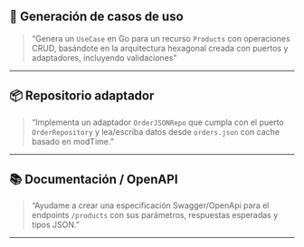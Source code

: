 
## 🧠 Generación de casos de uso

> “Genera un `UseCase` en Go para un recurso `Products` con operaciones CRUD, basándote en la arquitectura hexagonal creada con puertos y adaptadores, incluyendo validaciones”

---

## 📦 Repositorio adaptador

> “Implementa un adaptador `OrderJSONRepo` que cumpla con el puerto `OrderRepository` y lea/escriba datos desde `orders.json` con cache basado en modTime.”

---

## 📚 Documentación / OpenAPI

> “Ayudame a crear una especificación Swagger/OpenApi para el endpoints `/products` con sus parámetros, respuestas esperadas y tipos JSON.”

---